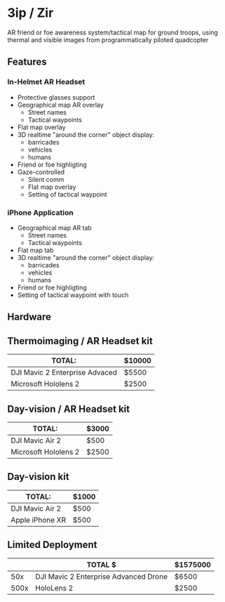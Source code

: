 # Зiр / Zir

AR friend or foe awareness system/tactical map for ground troops, using thermal and visible images from programmatically piloted quadcopter


## Features

### In-Helmet AR Headset

 - Protective glasses support 
 - Geographical map AR overlay
   - Street names
   - Tactical waypoints
 - Flat map overlay
 - 3D realtime "around the corner" object display:
   - barricades
   - vehicles
   - humans
 - Friend or foe highligting
 - Gaze-controlled
   - Silent comm
   - Flat map overlay
   - Setting of tactical waypoint
  
### iPhone Application

 - Geographical map AR tab
   - Street names
   - Tactical waypoints
 - Flat map tab
 - 3D realtime "around the corner" object display:
   - barricades
   - vehicles
   - humans
 - Friend or foe highligting
 - Setting of tactical waypoint with touch


## Hardware

## Thermoimaging / AR Headset kit
 | TOTAL:                           | $10000 |
 | -------------------------------- | ------ |
 | DJI Mavic 2 Enterprise Advaced   | $5500  |
 | Microsoft Hololens 2             | $2500  |

 
## Day-vision / AR Headset kit 
 | TOTAL:                           | $3000  |
 | -------------------------------- | ------ |
 | DJI Mavic Air 2                  | $500   |
 | Microsoft Hololens 2             | $2500  |

 
## Day-vision kit 
 | TOTAL:                           |  $1000 |
 |----------------------------------|--------|
 | DJI Mavic Air 2                  |  $500  |
 | Apple iPhone XR                  |  $500  |

  

## Limited Deployment

|          |                              TOTAL $   |$1575000|
|----------|----------------------------------------|--------|
| 50x      | DJI Mavic 2 Enterprise Advanced Drone  |  $6500 |
| 500x     |  HoloLens 2                            |  $2500 |
